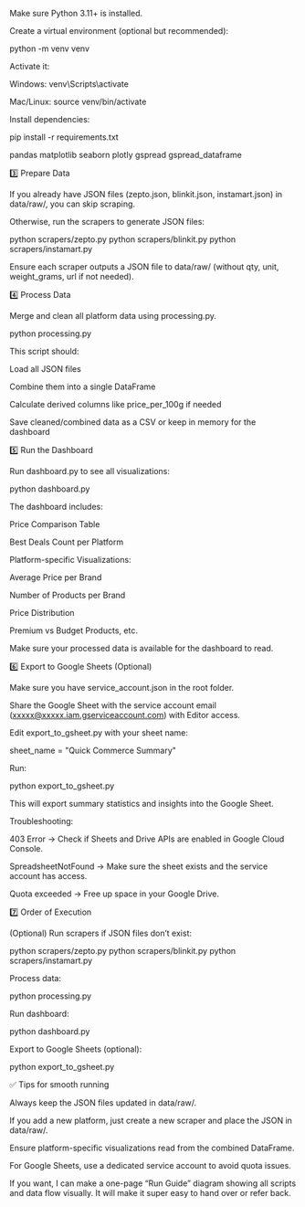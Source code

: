 Make sure Python 3.11+ is installed.

Create a virtual environment (optional but recommended):

python -m venv venv


Activate it:

Windows: venv\Scripts\activate

Mac/Linux: source venv/bin/activate

Install dependencies:

pip install -r requirements.txt

pandas
matplotlib
seaborn
plotly
gspread
gspread_dataframe

3️⃣ Prepare Data

If you already have JSON files (zepto.json, blinkit.json, instamart.json) in data/raw/, you can skip scraping.

Otherwise, run the scrapers to generate JSON files:

python scrapers/zepto.py
python scrapers/blinkit.py
python scrapers/instamart.py


Ensure each scraper outputs a JSON file to data/raw/ (without qty, unit, weight_grams, url if not needed).

4️⃣ Process Data

Merge and clean all platform data using processing.py.

python processing.py


This script should:

Load all JSON files

Combine them into a single DataFrame

Calculate derived columns like price_per_100g if needed

Save cleaned/combined data as a CSV or keep in memory for the dashboard

5️⃣ Run the Dashboard

Run dashboard.py to see all visualizations:

python dashboard.py


The dashboard includes:

Price Comparison Table

Best Deals Count per Platform

Platform-specific Visualizations:

Average Price per Brand

Number of Products per Brand

Price Distribution

Premium vs Budget Products, etc.

Make sure your processed data is available for the dashboard to read.

6️⃣ Export to Google Sheets (Optional)

Make sure you have service_account.json in the root folder.

Share the Google Sheet with the service account email (xxxxx@xxxxx.iam.gserviceaccount.com) with Editor access.

Edit export_to_gsheet.py with your sheet name:

sheet_name = "Quick Commerce Summary"


Run:

python export_to_gsheet.py


This will export summary statistics and insights into the Google Sheet.

Troubleshooting:

403 Error → Check if Sheets and Drive APIs are enabled in Google Cloud Console.

SpreadsheetNotFound → Make sure the sheet exists and the service account has access.

Quota exceeded → Free up space in your Google Drive.

7️⃣ Order of Execution

(Optional) Run scrapers if JSON files don’t exist:

python scrapers/zepto.py
python scrapers/blinkit.py
python scrapers/instamart.py


Process data:

python processing.py


Run dashboard:

python dashboard.py


Export to Google Sheets (optional):

python export_to_gsheet.py


✅ Tips for smooth running

Always keep the JSON files updated in data/raw/.

If you add a new platform, just create a new scraper and place the JSON in data/raw/.

Ensure platform-specific visualizations read from the combined DataFrame.

For Google Sheets, use a dedicated service account to avoid quota issues.

If you want, I can make a one-page “Run Guide” diagram showing all scripts and data flow visually. It will make it super easy to hand over or refer back.
